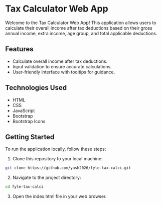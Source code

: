 # Tax Calculator Web App

Welcome to the Tax Calculator Web App! This application allows users to calculate their overall income after tax deductions based on their gross annual income, extra income, age group, and total applicable deductions.

## Features

- Calculate overall income after tax deductions.
- Input validation to ensure accurate calculations.
- User-friendly interface with tooltips for guidance.

## Technologies Used

- HTML
- CSS
- JavaScript
- Bootstrap
- Bootstrap Icons

## Getting Started

To run the application locally, follow these steps:

1. Clone this repository to your local machine:

```bash
git clone https://github.com/yash2026/fyle-tax-calci.git
```

2. Navigate to the project directory:

```bash
cd fyle-tax-calci
```

3. Open the index.html file in your web browser.
